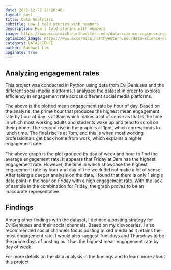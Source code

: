 ```yaml
---
date: 2022-12-22 12:26:40
layout: post
title: Data Analytics
subtitle: How I told stories with numbers
description: How I told stories with numbers
image: https://www.mccormick.northwestern.edu/data-science-engineering/images/homepage/header-image.jpg
optimized_image: https://www.mccormick.northwestern.edu/data-science-engineering/images/homepage/header-image.jpg
category: DATASCIENCE
author: Rachael Lim
paginate: true
---
```


## Analyzing engagement rates
This project was conducted in Python using data from EvilGeniuses and the different social media platforms. I analyzed the dataset in order to explore efficiency in engagement rate across different social media platforms. 

The above is the plotted mean engagement rate by hour of day. Based on the analysis, the prime hour that produces the highest mean engagement rate by hour of day is at 8am which makes a lot of sense as that is the time in which most working adults and students wake up and tend to scroll on their phone. The second rise in the graph is at 1pm, which corresponds to lunch time. The final rise is at 7pm, and this is when most working professioinals get back home from work, which explains a higher engagement rate. 

The above graph is the plot grouped by day of week and hour to find the average engagement rate. It appears that Friday at 3am has the highest engagement rate. However, the time in which showcase the highest engagement rate by hour and day of the week did not make a lot of sense. After taking a deeper analysis on the data, I found that there is only 1 single data point in the hour on Friday with a high engagement rate. With the lack of sample in the combination for Friday, the graph proves to be an inaccurate representative.

## Findings

Among other findings with the dataset, I defined a posting strategy for EvilGeniuses and their social channels. Based on my disvoceries, I also recommended social channels focus posting mixed media as it retains the most engagement rate. I would also suggest Tuesdays and Thursdays to be the prime days of posting as it has the highest mean engagement rate by day of week. 

For more details on the data analysis in the findings and to learn more about this project


<!--page-->


<!--page-->









